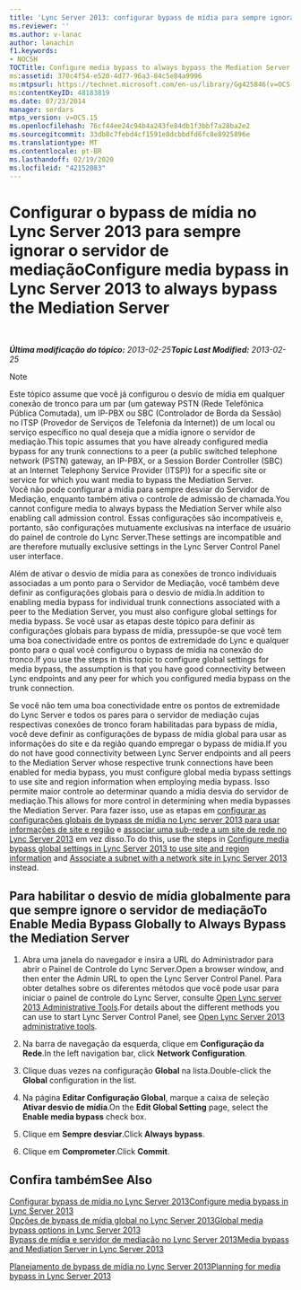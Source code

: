 ```yaml
---
title: 'Lync Server 2013: configurar bypass de mídia para sempre ignorar o servidor de mediação'
ms.reviewer: ''
ms.author: v-lanac
author: lanachin
f1.keywords:
- NOCSH
TOCTitle: Configure media bypass to always bypass the Mediation Server
ms:assetid: 370c4f54-e520-4d77-96a3-84c5e84a9996
ms:mtpsurl: https://technet.microsoft.com/en-us/library/Gg425846(v=OCS.15)
ms:contentKeyID: 48183819
ms.date: 07/23/2014
manager: serdars
mtps_version: v=OCS.15
ms.openlocfilehash: 76cf44ee24c94b4a243fe84db1f3bbf7a28ba2e2
ms.sourcegitcommit: 33db8c7febd4cf1591e8dcbbdfd6fc8e8925896e
ms.translationtype: MT
ms.contentlocale: pt-BR
ms.lasthandoff: 02/19/2020
ms.locfileid: "42152083"
---
```

<div data-xmlns="http://www.w3.org/1999/xhtml">

<div class="topic" data-xmlns="http://www.w3.org/1999/xhtml" data-msxsl="urn:schemas-microsoft-com:xslt" data-cs="http://msdn.microsoft.com/">

<div data-asp="https://msdn2.microsoft.com/asp">

# <a name="configure-media-bypass-in-lync-server-2013-to-always-bypass-the-mediation-server"></a><span data-ttu-id="47be0-102">Configurar o bypass de mídia no Lync Server 2013 para sempre ignorar o servidor de mediação</span><span class="sxs-lookup"><span data-stu-id="47be0-102">Configure media bypass in Lync Server 2013 to always bypass the Mediation Server</span></span>

</div>

<div id="mainSection">

<div id="mainBody">

<span> </span>

<span data-ttu-id="47be0-103">_**Última modificação do tópico:** 2013-02-25_</span><span class="sxs-lookup"><span data-stu-id="47be0-103">_**Topic Last Modified:** 2013-02-25_</span></span>

<div>


> [!NOTE]  
> <span data-ttu-id="47be0-104">Este tópico assume que você já configurou o desvio de mídia em qualquer conexão de tronco para um par (um gateway PSTN (Rede Telefônica Pública Comutada), um IP-PBX ou SBC (Controlador de Borda da Sessão) no ITSP (Provedor de Serviços de Telefonia da Internet)) de um local ou serviço específico no qual deseja que a mídia ignore o servidor de mediação.</span><span class="sxs-lookup"><span data-stu-id="47be0-104">This topic assumes that you have already configured media bypass for any trunk connections to a peer (a public switched telephone network (PSTN) gateway, an IP-PBX, or a Session Border Controller (SBC) at an Internet Telephony Service Provider (ITSP)) for a specific site or service for which you want media to bypass the Mediation Server.</span></span><BR><span data-ttu-id="47be0-105">Você não pode configurar a mídia para sempre desviar do Servidor de Mediação, enquanto também ativa o controle de admissão de chamada.</span><span class="sxs-lookup"><span data-stu-id="47be0-105">You cannot configure media to always bypass the Mediation Server while also enabling call admission control.</span></span> <span data-ttu-id="47be0-106">Essas configurações são incompatíveis e, portanto, são configurações mutuamente exclusivas na interface de usuário do painel de controle do Lync Server.</span><span class="sxs-lookup"><span data-stu-id="47be0-106">These settings are incompatible and are therefore mutually exclusive settings in the Lync Server Control Panel user interface.</span></span>



</div>

<span data-ttu-id="47be0-107">Além de ativar o desvio de mídia para as conexões de tronco individuais associadas a um ponto para o Servidor de Mediação, você também deve definir as configurações globais para o desvio de mídia.</span><span class="sxs-lookup"><span data-stu-id="47be0-107">In addition to enabling media bypass for individual trunk connections associated with a peer to the Mediation Server, you must also configure global settings for media bypass.</span></span> <span data-ttu-id="47be0-108">Se você usar as etapas deste tópico para definir as configurações globais para bypass de mídia, pressupõe-se que você tem uma boa conectividade entre os pontos de extremidade do Lync e qualquer ponto para o qual você configurou o bypass de mídia na conexão do tronco.</span><span class="sxs-lookup"><span data-stu-id="47be0-108">If you use the steps in this topic to configure global settings for media bypass, the assumption is that you have good connectivity between Lync endpoints and any peer for which you configured media bypass on the trunk connection.</span></span>

<span data-ttu-id="47be0-109">Se você não tem uma boa conectividade entre os pontos de extremidade do Lync Server e todos os pares para o servidor de mediação cujas respectivas conexões de tronco foram habilitadas para bypass de mídia, você deve definir as configurações de bypass de mídia global para usar as informações do site e da região quando empregar o bypass de mídia.</span><span class="sxs-lookup"><span data-stu-id="47be0-109">If you do not have good connectivity between Lync Server endpoints and all peers to the Mediation Server whose respective trunk connections have been enabled for media bypass, you must configure global media bypass settings to use site and region information when employing media bypass.</span></span> <span data-ttu-id="47be0-110">Isso permite maior controle ao determinar quando a mídia desvia do servidor de mediação.</span><span class="sxs-lookup"><span data-stu-id="47be0-110">This allows for more control in determining when media bypasses the Mediation Server.</span></span> <span data-ttu-id="47be0-111">Para fazer isso, use as etapas em [configurar as configurações globais de bypass de mídia no Lync server 2013 para usar informações de site e região](lync-server-2013-configure-media-bypass-global-settings-to-use-site-and-region-information.md) e [associar uma sub-rede a um site de rede no Lync Server 2013](lync-server-2013-associate-a-subnet-with-a-network-site.md) em vez disso.</span><span class="sxs-lookup"><span data-stu-id="47be0-111">To do this, use the steps in [Configure media bypass global settings in Lync Server 2013 to use site and region information](lync-server-2013-configure-media-bypass-global-settings-to-use-site-and-region-information.md) and [Associate a subnet with a network site in Lync Server 2013](lync-server-2013-associate-a-subnet-with-a-network-site.md) instead.</span></span>

<div>

## <a name="to-enable-media-bypass-globally-to-always-bypass-the-mediation-server"></a><span data-ttu-id="47be0-112">Para habilitar o desvio de mídia globalmente para que sempre ignore o servidor de mediação</span><span class="sxs-lookup"><span data-stu-id="47be0-112">To Enable Media Bypass Globally to Always Bypass the Mediation Server</span></span>

1.  <span data-ttu-id="47be0-113">Abra uma janela do navegador e insira a URL do Administrador para abrir o Painel de Controle do Lync Server.</span><span class="sxs-lookup"><span data-stu-id="47be0-113">Open a browser window, and then enter the Admin URL to open the Lync Server Control Panel.</span></span> <span data-ttu-id="47be0-114">Para obter detalhes sobre os diferentes métodos que você pode usar para iniciar o painel de controle do Lync Server, consulte [Open Lync server 2013 Administrative Tools](lync-server-2013-open-lync-server-administrative-tools.md).</span><span class="sxs-lookup"><span data-stu-id="47be0-114">For details about the different methods you can use to start Lync Server Control Panel, see [Open Lync Server 2013 administrative tools](lync-server-2013-open-lync-server-administrative-tools.md).</span></span>

2.  <span data-ttu-id="47be0-115">Na barra de navegação da esquerda, clique em **Configuração da Rede**.</span><span class="sxs-lookup"><span data-stu-id="47be0-115">In the left navigation bar, click **Network Configuration**.</span></span>

3.  <span data-ttu-id="47be0-116">Clique duas vezes na configuração **Global** na lista.</span><span class="sxs-lookup"><span data-stu-id="47be0-116">Double-click the **Global** configuration in the list.</span></span>

4.  <span data-ttu-id="47be0-117">Na página **Editar Configuração Global**, marque a caixa de seleção **Ativar desvio de mídia**.</span><span class="sxs-lookup"><span data-stu-id="47be0-117">On the **Edit Global Setting** page, select the **Enable media bypass** check box.</span></span>

5.  <span data-ttu-id="47be0-118">Clique em **Sempre desviar**.</span><span class="sxs-lookup"><span data-stu-id="47be0-118">Click **Always bypass**.</span></span>

6.  <span data-ttu-id="47be0-119">Clique em **Comprometer**.</span><span class="sxs-lookup"><span data-stu-id="47be0-119">Click **Commit**.</span></span>

</div>

<div>

## <a name="see-also"></a><span data-ttu-id="47be0-120">Confira também</span><span class="sxs-lookup"><span data-stu-id="47be0-120">See Also</span></span>


[<span data-ttu-id="47be0-121">Configurar bypass de mídia no Lync Server 2013</span><span class="sxs-lookup"><span data-stu-id="47be0-121">Configure media bypass in Lync Server 2013</span></span>](lync-server-2013-configure-media-bypass.md)  
[<span data-ttu-id="47be0-122">Opções de bypass de mídia global no Lync Server 2013</span><span class="sxs-lookup"><span data-stu-id="47be0-122">Global media bypass options in Lync Server 2013</span></span>](lync-server-2013-global-media-bypass-options.md)  
[<span data-ttu-id="47be0-123">Bypass de mídia e servidor de mediação no Lync Server 2013</span><span class="sxs-lookup"><span data-stu-id="47be0-123">Media bypass and Mediation Server in Lync Server 2013</span></span>](lync-server-2013-media-bypass-and-mediation-server.md)  


[<span data-ttu-id="47be0-124">Planejamento de bypass de mídia no Lync Server 2013</span><span class="sxs-lookup"><span data-stu-id="47be0-124">Planning for media bypass in Lync Server 2013</span></span>](lync-server-2013-planning-for-media-bypass.md)  
  

</div>

</div>

<span> </span>

</div>

</div>

</div>

